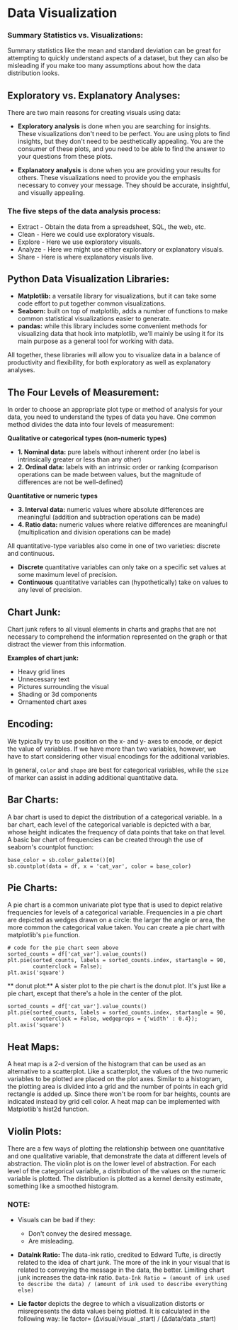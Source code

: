 
# Data Visualization

### Summary Statistics vs. Visualizations:
Summary statistics like the mean and standard deviation can be great for attempting to quickly understand aspects of a dataset, but they can also be misleading if you make too many assumptions about how the data distribution looks.


## Exploratory vs. Explanatory Analyses:

There are two main reasons for creating visuals using data:

- **Exploratory analysis** is done when you are searching for insights. These visualizations don't need to be perfect. You are using plots to find insights, but they don't need to be aesthetically appealing. You are the consumer of these plots, and you need to be able to find the answer to your questions from these plots.

- **Explanatory analysis** is done when you are providing your results for others. These visualizations need to provide you the emphasis necessary to convey your message. They should be accurate, insightful, and visually appealing.

### The five steps of the data analysis process:
- Extract - Obtain the data from a spreadsheet, SQL, the web, etc.
- Clean - Here we could use exploratory visuals.
- Explore - Here we use exploratory visuals.
- Analyze - Here we might use either exploratory or explanatory visuals.
- Share - Here is where explanatory visuals live.

## Python Data Visualization Libraries:

- **Matplotlib:** a versatile library for visualizations, but it can take some code effort to put together common visualizations.
- **Seaborn:** built on top of matplotlib, adds a number of functions to make common statistical visualizations easier to generate.
- **pandas:** while this library includes some convenient methods for visualizing data that hook into matplotlib, we'll mainly be using it for its main purpose as a general tool for working with data.

All together, these libraries will allow you to visualize data in a balance of productivity and flexibility, for both exploratory as well as explanatory analyses.

## The Four Levels of Measurement:

In order to choose an appropriate plot type or method of analysis for your data, you need to understand the types of data you have. One common method divides the data into four levels of measurement:

**Qualitative or categorical types (non-numeric types)**
- **1. Nominal data:** pure labels without inherent order (no label is intrinsically greater or less than any other)
- **2. Ordinal data:** labels with an intrinsic order or ranking (comparison operations can be made between values, but the magnitude of differences are not be well-defined)

**Quantitative or numeric types**
- **3. Interval data:** numeric values where absolute differences are meaningful (addition and subtraction operations can be made)
- **4. Ratio data:** numeric values where relative differences are meaningful (multiplication and division operations can be made)

All quantitative-type variables also come in one of two varieties: discrete and continuous.

- **Discrete** quantitative variables can only take on a specific set values at some maximum level of precision.
- **Continuous** quantitative variables can (hypothetically) take on values to any level of precision.


## Chart Junk:
Chart junk refers to all visual elements in charts and graphs that are not necessary to comprehend the information represented on the graph or that distract the viewer from this information.

**Examples of chart junk:**

- Heavy grid lines
- Unnecessary text
- Pictures surrounding the visual
- Shading or 3d components
- Ornamented chart axes

## Encoding:
We typically try to use position on the x- and y- axes to encode, or depict the value of variables. If we have more than two variables, however, we have to start considering other visual encodings for the additional variables.

In general, `color` and `shape` are best for categorical variables, while the `size` of marker can assist in adding additional quantitative data.


## Bar Charts:
A bar chart is used to depict the distribution of a categorical variable. In a bar chart, each level of the categorical variable is depicted with a bar, whose height indicates the frequency of data points that take on that level. A basic bar chart of frequencies can be created through the use of seaborn's countplot function:
```
base_color = sb.color_palette()[0]
sb.countplot(data = df, x = 'cat_var', color = base_color)
```

## Pie Charts:
A pie chart is a common univariate plot type that is used to depict relative frequencies for levels of a categorical variable. Frequencies in a pie chart are depicted as wedges drawn on a circle: the larger the angle or area, the more common the categorical value taken. You can create a pie chart with matplotlib's `pie` function. 
```
# code for the pie chart seen above
sorted_counts = df['cat_var'].value_counts()
plt.pie(sorted_counts, labels = sorted_counts.index, startangle = 90,
        counterclock = False);
plt.axis('square')
```
** donut plot:** A sister plot to the pie chart is the donut plot. It's just like a pie chart, except that there's a hole in the center of the plot.
```
sorted_counts = df['cat_var'].value_counts()
plt.pie(sorted_counts, labels = sorted_counts.index, startangle = 90,
        counterclock = False, wedgeprops = {'width' : 0.4});
plt.axis('square')
```

## Heat Maps:
A heat map is a 2-d version of the histogram that can be used as an alternative to a scatterplot. Like a scatterplot, the values of the two numeric variables to be plotted are placed on the plot axes. Similar to a histogram, the plotting area is divided into a grid and the number of points in each grid rectangle is added up. Since there won't be room for bar heights, counts are indicated instead by grid cell color. A heat map can be implemented with Matplotlib's hist2d function.

## Violin Plots:
There are a few ways of plotting the relationship between one quantitative and one qualitative variable, that demonstrate the data at different levels of abstraction. The violin plot is on the lower level of abstraction. For each level of the categorical variable, a distribution of the values on the numeric variable is plotted. The distribution is plotted as a kernel density estimate, something like a smoothed histogram.

### NOTE:
- Visuals can be bad if they:
  - Don't convey the desired message.
  - Are misleading.
  
- **DataInk Ratio:**
The data-ink ratio, credited to Edward Tufte, is directly related to the idea of chart junk. The more of the ink in your visual that is related to conveying the message in the data, the better.
Limiting chart junk increases the data-ink ratio.
`Data-Ink Ratio = (amount of ink used to describe the data) / (amount of ink used to describe everything else)`

- **Lie factor** depicts the degree to which a visualization distorts or misrepresents the data values being plotted. It is calculated in the following way:
lie factor= (Δvisual/visual _start) / (Δdata/data _start)


